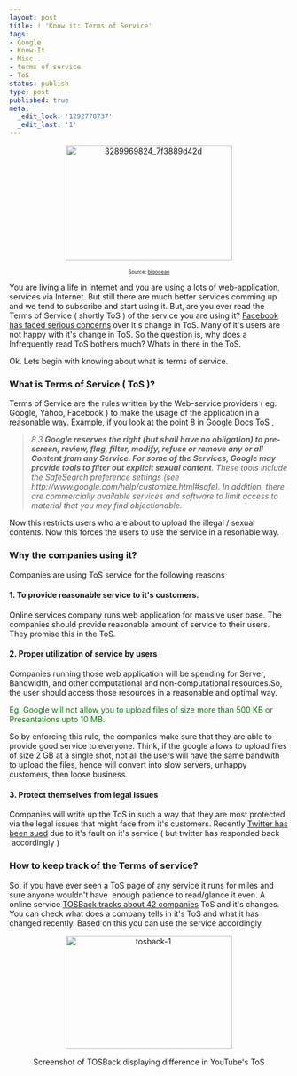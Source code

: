 ```yaml
---
layout: post
title: ! 'Know it: Terms of Service'
tags:
- Google
- Know-It
- Misc...
- terms of service
- ToS
status: publish
type: post
published: true
meta:
  _edit_lock: '1292778737'
  _edit_last: '1'
---
```

<p style="text-align: center;"><img class="aligncenter size-medium wp-image-761" title="cartoon on facebook ceo about TOS" src="{{site.url}}/wp-content/uploads/2009/06/3289969824_7f3889d42d-300x208.jpg" alt="3289969824_7f3889d42d" width="300" height="208" /></p>
<p style="text-align: center; font-size: xx-small;">Source: <a href="http://www.flickr.com/photos/bigocean/3289969824/" target="_blank">bigocean</a></p>

You are living a life in Internet and you are using a lots of web-application, services via Internet. But still there are much better services comming up and we tend to subscribe and start using it. But, are you ever read the Terms of Service ( shortly ToS ) of the service you are using it? <a href="http://mashable.com/2009/02/17/facebook-terms-of-service-poll/" target="_blank">Facebook has faced serious concerns</a> over it's change in ToS. Many of it's users are not happy with it's change in ToS. So the question is, why does a Infrequently read ToS bothers much? Whats in there in the ToS.

Ok. Lets begin with knowing about what is terms of service.
<h3>What is Terms of Service ( ToS )?</h3>
Terms of Service are the rules written by the Web-service providers ( eg: Google, Yahoo, Facebook ) to make the usage of the application in a reasonable way. Example, if you look at the point 8 in <a href="http://www.google.com/accounts/TOS?hl=en" target="_blank">Google Docs ToS</a> ,
<blockquote><em>8.3 <strong>Google reserves the right (but shall have no obligation) to pre-screen, review, flag, filter, modify, refuse or remove any or all Content from any Service. For some of the Services, Google may provide tools to filter out explicit sexual content</strong>. These tools include the SafeSearch preference settings (see http://www.google.com/help/customize.html#safe). In addition, there are commercially available services and software to limit access to material that you may find objectionable. </em></blockquote>
Now this restricts users who are about to upload the illegal / sexual contents. Now this forces the users to use the service in a resonable way.
<h3>Why the companies using it?</h3>
Companies are using ToS service for the following reasons
<h4>1. To provide reasonable service to it's customers.</h4>
Online services company runs web application for massive user base. The companies should provide reasonable amount of service to their users. They promise this in the ToS.
<h4>2. Proper utilization of service by users</h4>
Companies running those web application will be spending for Server, Bandwidth, and other computational and non-computational resources.So, the user should access those resources in a reasonable and optimal way.

<span style="color: #008000;">Eg: Google will not allow you to upload files of size more than 500 KB or Presentations upto 10 MB.</span>

So by enforcing this rule, the companies make sure that they are able to provide good service to everyone. Think, if the google allows to upload files of size 2 GB at a single shot, not all the users will have the same bandwith to upload the files, hence will convert into slow servers, unhappy customers, then loose business.
<h4>3. Protect themselves from legal issues</h4>
Companies will write up the ToS in such a way that they are most protected via the legal issues that might face from it's customers. Recently <a href="http://news.cnet.com/8301-17852_3-10258071-71.html" target="_blank">Twitter has been sued</a> due to it's fault on it's service ( but twitter has responded back  accordingly )
<h3>How to keep track of the Terms of service?</h3>
So, if you have ever seen a ToS page of any service it runs for miles and sure anyone wouldn't have  enough patience to read/glance it even. A online service <a href="http://www.tosback.org/timeline.php" target="_blank">TOSBack tracks about 42 companies</a> ToS and it's changes. You can check what does a company tells in it's ToS and what it has changed recently. Based on this you can use the service accordingly.
<p style="text-align: center;"><a href="http://www.tosback.org/diff.php?vid=393" target="_blank"><img class="aligncenter size-medium wp-image-752" title="tosback-1" src="{{site.url}}/wp-content/uploads/2009/06/tosback-1-300x205.png" alt="tosback-1" width="300" height="205" /></a></p>
<p style="text-align: center;">Screenshot of TOSBack displaying difference in YouTube's ToS</p>
